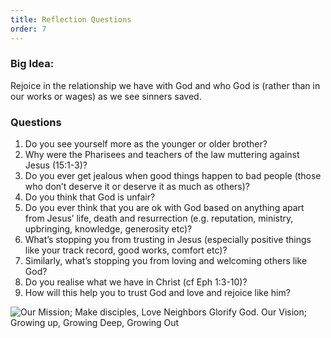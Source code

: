 ```yaml
---
title: Reflection Questions
order: 7
---
```


### Big Idea: 
Rejoice in the relationship we have with God and who God is (rather than in our works or wages) as we see sinners saved. 

### Questions
1. Do you see yourself more as the younger or older brother? 
2. Why were the Pharisees and teachers of the law muttering against Jesus (15:1-3)?
3. Do you ever get jealous when good things happen to bad people (those who don’t deserve it or deserve it as much as others)? 
4. Do you think that God is unfair? 
5. Do you ever think that you are ok with God based on anything apart from Jesus’ life, death and resurrection (e.g. reputation, ministry, upbringing, knowledge, generosity etc)? 
6. What’s stopping you from trusting in Jesus (especially positive things like your track record, good works, comfort etc)? 
7. Similarly, what’s stopping you from loving and welcoming others like God? 
8. Do you realise what we have in Christ (cf Eph 1:3-10)? 
9. How will this help you to trust God and love and rejoice like him? 




![Our Mission; Make disciples, Love Neighbors Glorify God. Our Vision; Growing up, Growing Deep, Growing Out](https://raw.githubusercontent.com/stgeorgeshurstville/bulletin/main/images/upload.JPG)
